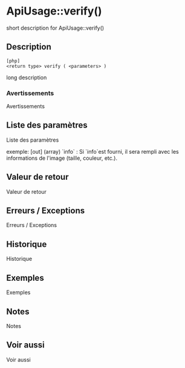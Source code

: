 # ApiUsage::verify()

<div class="short-description">
<span class="fixme template">short description for ApiUsage::verify()</span>
</div>
<!--
<div class="applicability">
Obsolète depuis #.#.#
</div>
-->

## Description

    [php]
    <return type> verify ( <parameters> )

<span class="fixme template">long description</span>

### Avertissements

<span class="fixme template">Avertissements</span>

## Liste des paramètres

<span class="fixme template">Liste des paramètres</span>

<div class="fixme template">
exemple:  
[out] (array) `info`
:   Si `info`est fourni, il sera rempli avec les informations de l'image (taille, couleur, etc.).
</div>

## Valeur de retour

<span class="fixme template">Valeur de retour</span>

## Erreurs / Exceptions

<span class="fixme template">Erreurs / Exceptions</span>

## Historique

<span class="fixme template">Historique</span>

## Exemples

<span class="fixme template">Exemples</span>

## Notes

<span class="fixme template">Notes</span>

## Voir aussi

<span class="fixme template">Voir aussi</span>
